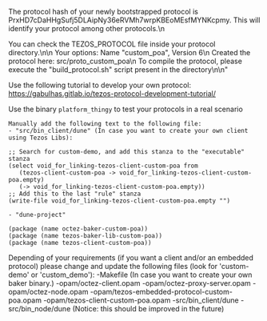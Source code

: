 The protocol hash of your newly bootstrapped protocol is PrxHD7cDaHHgSufj5DLAipNy36eRVMh7wrpKBEoMEsfMYNKcpmy.
This will identify your protocol among other protocols.\n
       
You can check the TEZOS_PROTOCOL file inside your protocol directory.\n\n
Your options: Name \"custom_poa\", Version 6\n
Created the protocol here: src/proto_custom_poa\n
To compile the protocol, please execute the \"build_protocol.sh\" script present in the directory\n\n"


Use the following tutorial to develop your own protocol: 
    https://gabulhas.gitlab.io/tezos-protocol-development-tutorial/


Use the binary `platform_thingy` to test your protocols in a real scenario



    Manually add the following text to the following file: 
    - "src/bin_client/dune" (In case you want to create your own client using Tezos Libs):
         
```dune
;; Search for custom-demo, and add this stanza to the "executable" stanza
(select void_for_linking-tezos-client-custom-poa from
   (tezos-client-custom-poa -> void_for_linking-tezos-client-custom-poa.empty)
   (-> void_for_linking-tezos-client-custom-poa.empty))
;; Add this to the last "rule" stanza 
(write-file void_for_linking-tezos-client-custom-poa.empty "")
```
  

    - "dune-project"
        
```dune
(package (name octez-baker-custom-poa))
(package (name tezos-baker-lib-custom-poa))
(package (name tezos-client-custom-poa))
```

  

Depending of your requirements (if you want a client and/or an embedded protocol) please change and update the following files (look for 'custom-demo' or 'custom_demo'): 
-Makefile
(In case you want to create your own baker binary.)
-opam/octez-client.opam
-opam/octez-proxy-server.opam
-opam/octez-node.opam
-opam/tezos-embedded-protocol-custom-poa.opam
-opam/tezos-client-custom-poa.opam
-src/bin_client/dune
-src/bin_node/dune
(Notice: this should be improved in the future)